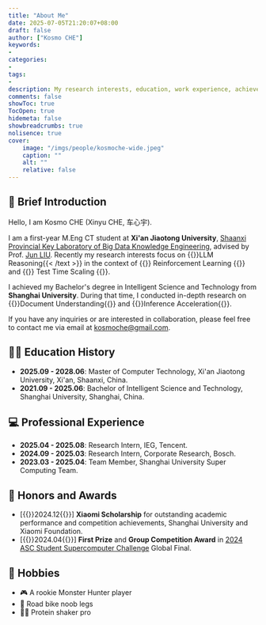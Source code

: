 ```yaml
---
title: "About Me"
date: 2025-07-05T21:20:07+08:00
draft: false
author: ["Kosmo CHE"]
keywords:
-
categories:
-
tags:
-
description: My research interests, education, work experience, achievements and publications.
comments: false
showToc: true
TocOpen: true
hidemeta: false
showbreadcrumbs: true
nolisence: true
cover:
    image: "/imgs/people/kosmoche-wide.jpeg"
    caption: ""
    alt: ""
    relative: false 
---
```


## 🤖 Brief Introduction

Hello, I am Kosmo CHE (Xinyu CHE, 车心宇).

I am a first-year M.Eng CT student at **Xi'an Jiaotong University**, [Shaanxi Provincial Key Laboratory of Big Data Knowledge Engineering](https://bdkelab.xjtu.edu.cn/), advised by Prof. [Jun LIU](https://gr.xjtu.edu.cn/zh/web/liukeen/4). Recently my research interests focus on {{<text color="#cc7260ff" weight="bold">}}LLM Reasoning{{< /text >}} in the context of {{<text color="#cc7260ff" weight="bold">}} Reinforcement Learning {{</text>}} and {{<text color="#cc7260ff" weight="bold">}} Test Time Scaling {{</text>}}.

I achieved my Bachelor's degree in Intelligent Science and Technology from **Shanghai University**. During that time, I conducted in-depth research on {{<text color="#8860cc" weight="bold">}}Document Understanding{{</text >}} and {{<text color="#8860cc" weight="bold">}}Inference Acceleration{{</text>}}.

If you have any inquiries or are interested in collaboration, please feel free to contact me via email at kosmoche@gmail.com.

## 🧑‍🎓 Education History

- **2025.09 - 2028.06**: Master of Computer Technology, Xi'an Jiaotong University, Xi'an, Shaanxi, China.
- **2021.09 - 2025.06**: Bachelor of Intelligent Science and Technology, Shanghai University, Shanghai, China.

## 💻 Professional Experience

- **2025.04 - 2025.08**: Research Intern, IEG, Tencent.
- **2024.09 - 2025.03**: Research Intern, Corporate Research, Bosch.
- **2023.03 - 2025.04**: Team Member, Shanghai University Super Computing Team.

## 🎉 Honors and Awards
- [{{<text color="#767676">}}2024.12{{</text>}}] **Xiaomi Scholarship** for outstanding academic performance and competition achievements, Shanghai University and Xiaomi Foundation.
- [{{<text color="#767676">}}2024.04{{</text>}}] **First Prize** and **Group Competition Award** in [2024 ASC Student Supercomputer Challenge](http://www.asc-events.org/StudentChallenge/index.html#) Global Final.


<!-- ## 📰 Publications -->

 




## 🤪 Hobbies

- 🎮 A rookie Monster Hunter player
- 🚴 Road bike noob legs
- 🏋️‍♂️ Protein shaker pro